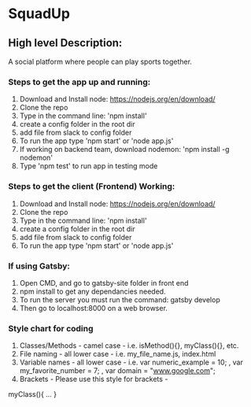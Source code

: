 # SquadUp
## High level Description:
A social platform where people can play sports together.

### Steps to get the app up and running:
1. Download and Install node: https://nodejs.org/en/download/
2. Clone the repo
3. Type in the command line: 'npm install'
4. create a config folder in the root dir
5. add file from slack to config folder
6. To run the app type 'npm start' or 'node app.js'
7. If working on backend team, download nodemon: 'npm install -g nodemon'
8. Type 'npm test' to run app in testing mode


### Steps to get the client (Frontend) Working:
1. Download and Install node: https://nodejs.org/en/download/
2. Clone the repo
3. Type in the command line: 'npm install'
4. create a config folder in the root dir
5. add file from slack to config folder
6. To run the app type 'npm start' or 'node app.js'

### If using Gatsby:
1. Open CMD, and go to gatsby-site folder in front end
2. npm install to get any dependancies needed.
3. To run the server you must run the command: gatsby develop
4. Then go to localhost:8000 on a web browser. 


### Style chart for coding
1. Classes/Methods - camel case - i.e. isMethod(){}, myClass(){}, etc.
2. File naming - all lower case - i.e. my_file_name.js, index.html
3. Variable names - all lower case - i.e. var numeric_example = 10; , var my_favorite_number = 7; , var domain = "www.google.com";
4. Brackets - Please use this style for brackets - 

myClass(){
	...
}

